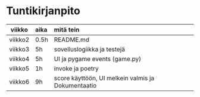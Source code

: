 # Tuntikirjanpito

| viikko | aika | mitä tein  |
| :----:|:-----| :-----|
| viikko2 | 0.5h | README.md |
| viikko3 |  5h | sovelluslogiikka ja testejä |
| viikko4 | 5h | UI ja pygame events (game.py) | 
| viikko5 | 1h | invoke ja poetry |
| viikko6 | 9h | score käyttöön, UI melkein valmis ja Dokumentaatio |
